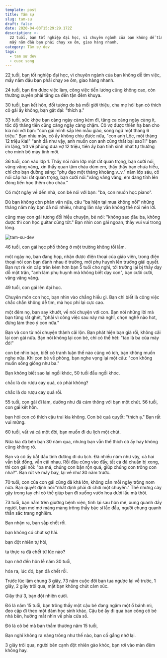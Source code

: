 ```yaml
---
template: post
title: Tâm sự
slug: tam-su
draft: false
date: 2020-04-03T15:29:29.172Z
description: >-
  22 tuổi, bạn tốt nghiệp đại học, vì chuyên ngành của bạn không dễ tìm việc,
  mấy năm đầu bạn phải chạy xe ôm, giao hàng nhanh.
category: Tâm sự dev
tags:
  - tam sư dev
  - cuoc song
---
```

22 tuổi, bạn tốt nghiệp đại học, vì chuyên ngành của bạn không dễ tìm việc, mấy năm đầu bạn phải chạy xe ôm, giao hàng nhanh.

24 tuổi, bạn tìm được việc làm, công việc tiền lương cũng không cao, còn thường xuyên phải tăng ca đến tận đêm khuya.

30 tuổi, bạn kết hôn, đối tượng do bà mối giới thiệu, cha mẹ hỏi bạn có thích cô gái ấy không, bạn gật đại: "thích ạ."

33 tuổi, sức khỏe bạn càng ngày càng kém đi, tăng ca càng ngày càng ít, tốc độ thăng tiến cũng càng ngày càng chậm. Cô vợ được thiên hạ ban cho kia nói với bạn: "con gái mình sắp lên mẫu giáo, song ngữ một tháng 6 triệu." Bạn nhíu mày, cô ấy không chịu được nữa, "con anh Lộc, một tháng 12 triệu kìa!" "anh đã như vậy, anh muốn con anh cũng thất bại sao?!" bạn im lặng, trở về phòng đưa vợ 12 triệu, tiền ấy bạn tính sinh nhật tự thưởng cho mình bộ máy tính mới.

36 tuổi, con vào lớp 1. Thầy nói năm lớp một rất quan trọng, bạn cười nói, vâng vâng vâng, xin thầy quan tâm cháu dùm em, thầy thấy bạn chưa hiểu, chỉ cho bạn đường sáng: "phụ đạo một tháng khoảng.v..v." năm lớp sáu, cô nói cấp hai rất quan trọng, bạn cười nói:"vâng vâng vâng, em đang tính lên đóng tiền học thêm cho cháu."

Có một ngày về đến nhà, con bé nói với bạn: "ba, con muốn học piano".

Dù bạn không còn phân vân nữa, câu "ba hiện tại mua không nổi" những tháng năm này bạn đã nói nhiều, nhưng lần này vẫn không thể nói nên lời.

cũng may con gái tương đối hiểu chuyện, bé nói: "không sao đâu ba, không được thì con học guitar cũng tốt." Bạn nhìn con gái ngoan, thấy vui vui trong lòng.

![tam-su-dev](/media/tam-su-dev.jpg "tam-su-dev")

46 tuổi, con gái học phổ thông ở một trường không tồi lắm.

một ngày nọ, bạn đang họp, nhận được điện thoại của giáo viên, trong điện thoại nói con bạn đánh nhau ở trường, mời phụ huynh lên trường giải quyết. Bạn rụt rè xin cấp trên kém hơn bạn 5 tuổi cho nghỉ, tới trường lại bị thầy dạy dỗ một trận, "anh làm phụ huynh mà không biết dạy con", bạn cười cười, vâng vâng vâng.

49 tuổi, con gái lên đại học.

Chuyên môn con học, bạn nhìn vào chẳng hiểu gì. Bạn chỉ biết là công việc chắc chắn không dễ tìm, mà học phí lại cực cao.

một đêm nọ, bạn say khướt, về nói chuyện với con. Bạn nói những lời mà bạn từng rất ghét, "phải vì công việc sau này mà nghĩ, chọn nghề nào hot, đừng làm theo ý con nữa."

Bạn và con từ nói chuyện thành cãi lộn. Bạn phát hiện bạn già rồi, không cãi lại con gái nữa. Bạn nói không lại con bé, chỉ có thể hét: "tao là ba của mày đó!"

con bé nhìn bạn, biết có tranh luận thế nào cũng vô ích, bạn không muốn nghe nữa. Khi con bé về phòng, bạn nghe vọng lại một câu: "con không muốn sống giống như ba."

Bạn không biết sao lại ngồi khóc, 50 tuổi đầu ngồi khóc.

chắc là do rượu cay quá, có phải không?

chắc là do rượu cay quá rồi.

55 tuổi, con gái đi làm, dường như đã cảm thông với bạn một chút. 56 tuổi, con gái kết hôn.

bạn hỏi con có thích cậu trai kia không. Con bé quả quyết: "thích ạ." Bạn rất vui mừng.

60 tuổi, vất vả cả một đời, bạn muốn đi du lịch một chút.

Nửa kia đã bên bạn 30 năm qua, nhưng bạn vẫn thế thích cô ấy hay không cũng không rõ.

Bạn và cô ấy bắt đầu tính đường đi du lịch. Đã nhiều năm như vậy, cả hai vẫn bất đồng, vẫn cãi nhau. Rồi đâu cũng vào đấy, tất cả đã chuẩn bị xong, thì con gái nói: "ba má, chúng con bận rộn quá, giúp chúng con trông con nha?". Bạn rút vé máy bay, lại về như 30 năm trước.

70 tuổi, con của con gái cũng đã khá lớn, không cần mỗi ngày trông nom nữa. Bạn quyết định nói:"nhất định phải đi chơi một chuyến." Thế nhưng cây gậy trong tay chỉ có thể giúp bạn đi xuống vườn hoa dưới lầu mà thôi.

73 tuổi, bạn nằm trên giường bệnh viện, tỉnh lại sau hôn mê, xung quanh đầy người, bạn mơ mơ màng màng trông thấy bác sĩ lắc đầu, người chung quanh thần sắc trang nghiêm.

Bạn nhận ra, bạn sắp chết rồi.

bạn không có chút sợ hãi.

bạn đột nhiên tự hỏi,

ta thực ra đã chết từ lúc nào?

bạn nhớ đến hôn lễ năm 30 tuổi,

hóa ra, lúc đó, bạn đã chết rồi.

Trước lúc lâm chung 3 giây, 73 năm cuộc đời bạn tua ngược lại về trước, 1 giây, 2 giây trôi qua, mặt bạn không chút cảm xúc.

Giây thứ 3, bạn đột nhiên cười.

Đó là năm 15 tuổi, bạn trông thấy một cậu bé đang ngậm một ổ bánh mì, đeo cặp đi theo một đám học sinh khác. Cậu bé ấy đi qua ban công cô bé nhà bên, hướng mắt nhìn về phía cửa sổ.

Đó là cô bé mà bạn thầm thương năm 15 tuổi,

Bạn nghĩ không ra nàng trông như thế nào, bạn cố gắng nhớ lại.

3 giây trôi qua, người bên cạnh đột nhiên gào khóc, bạn rơi vào màn đêm không hay.

